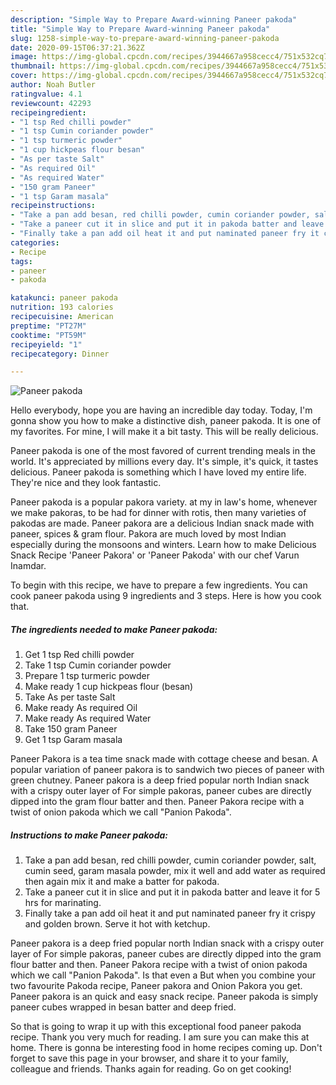 ```yaml
---
description: "Simple Way to Prepare Award-winning Paneer pakoda"
title: "Simple Way to Prepare Award-winning Paneer pakoda"
slug: 1258-simple-way-to-prepare-award-winning-paneer-pakoda
date: 2020-09-15T06:37:21.362Z
image: https://img-global.cpcdn.com/recipes/3944667a958cecc4/751x532cq70/paneer-pakoda-recipe-main-photo.jpg
thumbnail: https://img-global.cpcdn.com/recipes/3944667a958cecc4/751x532cq70/paneer-pakoda-recipe-main-photo.jpg
cover: https://img-global.cpcdn.com/recipes/3944667a958cecc4/751x532cq70/paneer-pakoda-recipe-main-photo.jpg
author: Noah Butler
ratingvalue: 4.1
reviewcount: 42293
recipeingredient:
- "1 tsp Red chilli powder"
- "1 tsp Cumin coriander powder"
- "1 tsp turmeric powder"
- "1 cup hickpeas flour besan"
- "As per taste Salt"
- "As required Oil"
- "As required Water"
- "150 gram Paneer"
- "1 tsp Garam masala"
recipeinstructions:
- "Take a pan add besan, red chilli powder, cumin coriander powder, salt, cumin seed, garam masala powder, mix it well and add water as required then again mix it and make a batter for pakoda."
- "Take a paneer cut it in slice and put it in pakoda batter and leave it for 5 hrs for marinating."
- "Finally take a pan add oil heat it and put naminated paneer fry it crispy and golden brown. Serve it hot with ketchup."
categories:
- Recipe
tags:
- paneer
- pakoda

katakunci: paneer pakoda 
nutrition: 193 calories
recipecuisine: American
preptime: "PT27M"
cooktime: "PT59M"
recipeyield: "1"
recipecategory: Dinner

---
```



![Paneer pakoda](https://img-global.cpcdn.com/recipes/3944667a958cecc4/751x532cq70/paneer-pakoda-recipe-main-photo.jpg)

Hello everybody, hope you are having an incredible day today. Today, I'm gonna show you how to make a distinctive dish, paneer pakoda. It is one of my favorites. For mine, I will make it a bit tasty. This will be really delicious.

Paneer pakoda is one of the most favored of current trending meals in the world. It's appreciated by millions every day. It's simple, it's quick, it tastes delicious. Paneer pakoda is something which I have loved my entire life. They're nice and they look fantastic.

Paneer pakoda is a popular pakora variety. at my in law&#39;s home, whenever we make pakoras, to be had for dinner with rotis, then many varieties of pakodas are made. Paneer pakora are a delicious Indian snack made with paneer, spices &amp; gram flour. Pakora are much loved by most Indian especially during the monsoons and winters. Learn how to make Delicious Snack Recipe &#39;Paneer Pakora&#39; or &#39;Paneer Pakoda&#39; with our chef Varun Inamdar.


To begin with this recipe, we have to prepare a few ingredients. You can cook paneer pakoda using 9 ingredients and 3 steps. Here is how you cook that.

<!--inarticleads1-->

##### The ingredients needed to make Paneer pakoda:

1. Get 1 tsp Red chilli powder
1. Take 1 tsp Cumin coriander powder
1. Prepare 1 tsp turmeric powder
1. Make ready 1 cup hickpeas flour (besan)
1. Take As per taste Salt
1. Make ready As required Oil
1. Make ready As required Water
1. Take 150 gram Paneer
1. Get 1 tsp Garam masala


Paneer Pakora is a tea time snack made with cottage cheese and besan. A popular variation of paneer pakora is to sandwich two pieces of paneer with green chutney. Paneer pakora is a deep fried popular north Indian snack with a crispy outer layer of For simple pakoras, paneer cubes are directly dipped into the gram flour batter and then. Paneer Pakora recipe with a twist of onion pakoda which we call &#34;Panion Pakoda&#34;. 

<!--inarticleads2-->

##### Instructions to make Paneer pakoda:

1. Take a pan add besan, red chilli powder, cumin coriander powder, salt, cumin seed, garam masala powder, mix it well and add water as required then again mix it and make a batter for pakoda.
1. Take a paneer cut it in slice and put it in pakoda batter and leave it for 5 hrs for marinating.
1. Finally take a pan add oil heat it and put naminated paneer fry it crispy and golden brown. Serve it hot with ketchup.


Paneer pakora is a deep fried popular north Indian snack with a crispy outer layer of For simple pakoras, paneer cubes are directly dipped into the gram flour batter and then. Paneer Pakora recipe with a twist of onion pakoda which we call &#34;Panion Pakoda&#34;. Is that even a But when you combine your two favourite Pakoda recipe, Paneer pakora and Onion Pakora you get. Paneer pakora is an quick and easy snack recipe. Paneer pakoda is simply paneer cubes wrapped in besan batter and deep fried. 

So that is going to wrap it up with this exceptional food paneer pakoda recipe. Thank you very much for reading. I am sure you can make this at home. There is gonna be interesting food in home recipes coming up. Don't forget to save this page in your browser, and share it to your family, colleague and friends. Thanks again for reading. Go on get cooking!
